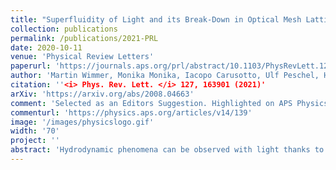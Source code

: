 ```yaml
---
title: "Superfluidity of Light and its Break-Down in Optical Mesh Lattices"
collection: publications
permalink: /publications/2021-PRL
date: 2020-10-11
venue: 'Physical Review Letters'
paperurl: 'https://journals.aps.org/prl/abstract/10.1103/PhysRevLett.127.163901'
author: 'Martin Wimmer, Monika Monika, Iacopo Carusotto, Ulf Peschel, Hannah M. Price'
citation: ''<i> Phys. Rev. Lett. </i> 127, 163901 (2021)'
arXiv: 'https://arxiv.org/abs/2008.04663'
comment: 'Selected as an Editors Suggestion. Highlighted on APS Physics: "Photons Get Slippery" '
commenturl: 'https://physics.aps.org/articles/v14/139'
image: '/images/physicslogo.gif'
width: '70'
project: ''
abstract: 'Hydrodynamic phenomena can be observed with light thanks to the analogy between quantum gases and nonlinear optics. In this Letter, we report an experimental study of the superfluid-like properties of light in a (1+1)-dimensional nonlinear optical mesh lattice, where the arrival time of optical pulses plays the role of a synthetic spatial dimension. A spatially narrow defect at rest is used to excite sound waves in the fluid of light and measure the sound speed. The critical velocity for superfluidity is probed by looking at the threshold in the deposited energy by a moving defect, above which the apparent superfluid behaviour breaks down. Our observations establish optical mesh lattices as a promising platform for fluids of light.'
---
```

